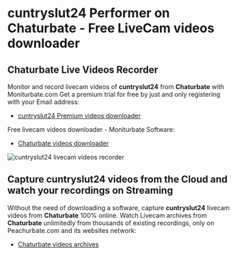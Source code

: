 # cuntryslut24 Performer on Chaturbate - Free LiveCam videos downloader

## Chaturbate Live Videos Recorder

Monitor and record livecam videos of **cuntryslut24** from **Chaturbate** with Moniturbate.com
Get a premium trial for free by just and only registering with your Email address:
* [cuntryslut24 Premium videos downloader](https://moniturbate.com/request-demo-licence-key.html)

Free livecam videos downloader - Moniturbate Software:
* [Chaturbate videos downloader](https://moniturbate.com/moniturbate-download-software.html)

![cuntryslut24 livecam videos recorder](https://peachurnet.com/templates/moniturbate-software.png)


## Capture cuntryslut24 videos from the Cloud and watch your recordings on Streaming

Without the need of downloading a software, capture **cuntryslut24** livecam videos from **Chaturbate** 100% online.
Watch Livecam archives from **Chaturbate** unlimitedly from thousands of existing recordings, only on Peachurbate.com and its websites network:
* [Chaturbate videos archives](https://peachurnet.com/)